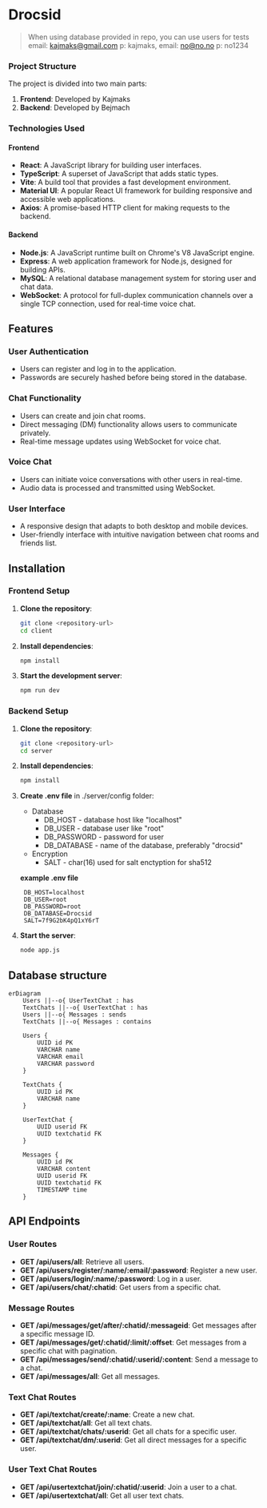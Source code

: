 # Drocsid
> When using database provided in repo, you can use users for tests email: kajmaks@gmail.com p: kajmaks, email: no@no.no p: no1234

### Project Structure

The project is divided into two main parts:

1. **Frontend**: Developed by Kajmaks
2. **Backend**: Developed by Bejmach

### Technologies Used

#### Frontend
- **React**: A JavaScript library for building user interfaces.
- **TypeScript**: A superset of JavaScript that adds static types.
- **Vite**: A build tool that provides a fast development environment.
- **Material UI**: A popular React UI framework for building responsive and accessible web applications.
- **Axios**: A promise-based HTTP client for making requests to the backend.

#### Backend
- **Node.js**: A JavaScript runtime built on Chrome's V8 JavaScript engine.
- **Express**: A web application framework for Node.js, designed for building APIs.
- **MySQL**: A relational database management system for storing user and chat data.
- **WebSocket**: A protocol for full-duplex communication channels over a single TCP connection, used for real-time voice chat.

## Features

### User Authentication
- Users can register and log in to the application.
- Passwords are securely hashed before being stored in the database.

### Chat Functionality
- Users can create and join chat rooms.
- Direct messaging (DM) functionality allows users to communicate privately.
- Real-time message updates using WebSocket for voice chat.

### Voice Chat
- Users can initiate voice conversations with other users in real-time.
- Audio data is processed and transmitted using WebSocket.

### User Interface
- A responsive design that adapts to both desktop and mobile devices.
- User-friendly interface with intuitive navigation between chat rooms and friends list.

## Installation

### Frontend Setup

1. **Clone the repository**:
   ```bash
   git clone <repository-url>
   cd client
   ```
2. **Install dependencies**:
   ```bash
   npm install
   ```
3. **Start the development server**:
   ```bash
   npm run dev
   ```

### Backend Setup

1. **Clone the repository**:
   ```bash
   git clone <repository-url>
   cd server
   ```
2. **Install dependencies**:
   ```bash
   npm install
   ```
3. **Create .env file** in ./server/config folder:
   - Database
     - DB_HOST - database host like "localhost"
     - DB_USER - database user like "root"
     - DB_PASSWORD - password for user
     - DB_DATABASE - name of the database, preferably "drocsid"
   - Encryption
     - SALT - char(16) used for salt enctyption for sha512

    **example .env file**

   ```plaintext
    DB_HOST=localhost
    DB_USER=root
    DB_PASSWORD=root
    DB_DATABASE=Drocsid
    SALT=7f9G2bK4pQ1xY6rT
   ```
4. **Start the server**:
   ```bash
   node app.js
   ```

## Database structure
```mermaid
erDiagram
    Users ||--o{ UserTextChat : has
    TextChats ||--o{ UserTextChat : has
    Users ||--o{ Messages : sends
    TextChats ||--o{ Messages : contains

    Users {
        UUID id PK
        VARCHAR name
        VARCHAR email
        VARCHAR password
    }

    TextChats {
        UUID id PK
        VARCHAR name
    }

    UserTextChat {
        UUID userid FK
        UUID textchatid FK
    }

    Messages {
        UUID id PK
        VARCHAR content
        UUID userid FK
        UUID textchatid FK
        TIMESTAMP time
    }
```

## API Endpoints

### User Routes
- **GET /api/users/all**: Retrieve all users.
- **GET /api/users/register/:name/:email/:password**: Register a new user.
- **GET /api/users/login/:name/:password**: Log in a user.
- **GET /api/users/chat/:chatid**: Get users from a specific chat.

### Message Routes
- **GET /api/messages/get/after/:chatid/:messageid**: Get messages after a specific message ID.
- **GET /api/messages/get/:chatid/:limit/:offset**: Get messages from a specific chat with pagination.
- **GET /api/messages/send/:chatid/:userid/:content**: Send a message to a chat.
- **GET /api/messages/all**: Get all messages.

### Text Chat Routes
- **GET /api/textchat/create/:name**: Create a new chat.
- **GET /api/textchat/all**: Get all text chats.
- **GET /api/textchat/chats/:userid**: Get all chats for a specific user.
- **GET /api/textchat/dm/:userid**: Get all direct messages for a specific user.

### User Text Chat Routes
- **GET /api/usertextchat/join/:chatid/:userid**: Join a user to a chat.
- **GET /api/usertextchat/all**: Get all user text chats.
